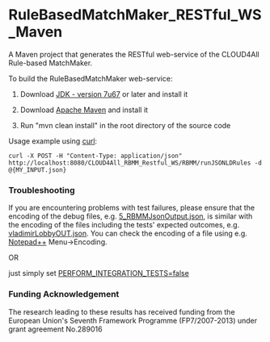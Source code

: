 RuleBasedMatchMaker_RESTful_WS_Maven
====================================

A Maven project that generates the RESTful web-service of the CLOUD4All Rule-based MatchMaker.

To build the RuleBasedMatchMaker web-service:

1) Download [JDK - version 7u67](http://www.oracle.com/technetwork/java/javase/downloads/jdk7-downloads-1880260.html) or later and install it

2) Download [Apache Maven](http://maven.apache.org/) and install it

3) Run "mvn clean install" in the root directory of the source code

Usage example using [curl](http://curl.haxx.se/):

	curl -X POST -H "Content-Type: application/json" http://localhost:8080/CLOUD4All_RBMM_Restful_WS/RBMM/runJSONLDRules -d @{MY_INPUT.json}

### Troubleshooting 
	
If you are encountering problems with test failures, please ensure that the encoding of the debug files, e.g. [5_RBMMJsonOutput.json](https://github.com/NickKaklanis/RuleBasedMatchMaker_RESTful_WS_Maven/blob/review3/src/main/webapp/WEB-INF/debug/5_RBMMJsonOutput.json), is similar with the encoding of the files including the tests' expected outcomes, e.g. [vladimirLobbyOUT.json](https://github.com/NickKaklanis/RuleBasedMatchMaker_RESTful_WS_Maven/blob/review3/src/main/webapp/WEB-INF/testData/expectedTestOutcomes/vladimirLobbyOUT.json). You can check the encoding of a file using e.g. [Notepad++](http://notepad-plus-plus.org/) Menu->Encoding.

OR 

just simply set [PERFORM_INTEGRATION_TESTS=false](https://github.com/NickKaklanis/RuleBasedMatchMaker_RESTful_WS_Maven/blob/review3/src/main/webapp/WEB-INF/config.properties#L1)
	
### Funding Acknowledgement

The research leading to these results has received funding from the European
Union's Seventh Framework Programme (FP7/2007-2013) under grant agreement No.289016